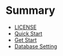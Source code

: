 # Summary

* [LICENSE](LICENSE.md)
* [Quick Start]()
* [Get Start]()
* [Database Setting](Database.md)